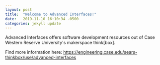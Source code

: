 ```yaml
---
layout: post
title:  "Welcome to Advanced Interfaces!"
date:   2019-11-10 16:10:34 -0500
categories: jekyll update
---
```


Advanced Interfaces offers software development resources out of Case Western Reserve University's makerspace think\[box\].

Find more information here: https://engineering.case.edu/sears-thinkbox/use/advanced-interfaces